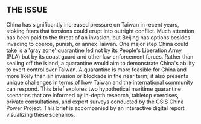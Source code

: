 ## THE ISSUE

China has significantly increased pressure on Taiwan in recent years, stoking fears that tensions could erupt into outright conflict. Much attention has been paid to the threat of an invasion, but Beijing has options besides invading to coerce, punish, or annex Taiwan. One major step China could take is a 'gray zone' quarantine led not by its People's Liberation Army (PLA) but by its coast guard and other law enforcement forces. Rather than sealing off the island, a quarantine would aim to demonstrate China's ability to exert control over Taiwan. A quarantine is more feasible for China and more likely than an invasion or blockade in the near term; it also presents unique challenges in terms of how Taiwan and the international community can respond. This brief explores two hypothetical maritime quarantine scenarios that are informed by in-depth research, tabletop exercises, private consultations, and expert surveys conducted by the CSIS China Power Project. This brief is accompanied by an interactive digital report visualizing these scenarios.
